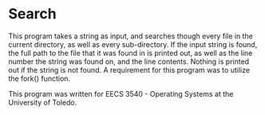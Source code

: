 Search
======

This program takes a string as input, and searches though every file in the
current directory, as well as every sub-directory.  If the input string is
found, the full path to the file that it was found in is printed out, as well
as the line number the string was found on, and the line contents.  Nothing is
printed out if the string is not found.  A requirement for this program was to
utilize the fork() function.

This program was written for EECS 3540 -  Operating Systems at the University
of Toledo.

